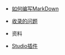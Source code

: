 ###
<br>
<br>
<br>
<br>
<br>
<br>

- [如何编写MarkDown](demo.md) 

- [收录的问题](问题收录.md) 

- 资料

- [Studio插件](/studio/Studio实用插件.md)
















